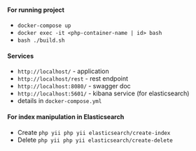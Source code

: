 #### For running project
* `docker-compose up`
* `docker exec -it <php-container-name | id> bash`
* `bash ./build.sh`

#### Services
* `http://localhost/` - application
* `http://localhost/rest` - rest endpoint
* `http://localhost:8080/` - swagger doc
* `http://localhost:5601/` - kibana service (for elasticsearch)
* details in `docker-compose.yml`

#### For index manipulation in Elasticsearch
* Create `php yii php yii elasticsearch/create-index`
* Delete `php yii php yii elasticsearch/create-delete`
